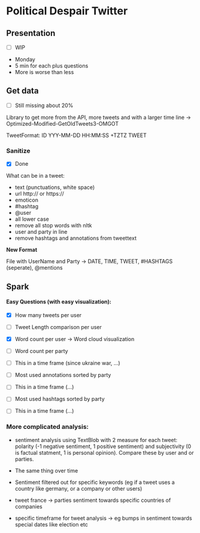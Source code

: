 # Political Despair Twitter

## Presentation

- [ ] WIP

- Monday
- 5 min for each plus questions
- More is worse than less

## Get data 

- [ ] Still missing about 20%

Library to get more from the API, more tweets and with a larger time line -> Optimized-Modified-GetOldTweets3-OMGOT

TweetFormat:
ID YYY-MM-DD HH:MM:SS +TZTZ <USERNAME> TWEET

### Sanitize

- [x] Done

What can be in a tweet:
- text (punctuations, white space)
- url http:// or https://
- emoticon
- #hashtag
- @user
- all lower case
- remove all stop words with nltk
- user and party in line
- remove hashtags and annotations from tweettext

**New Format**

File with UserName and Party
-> DATE, TIME, TWEET, #HASHTAGS (seperate), @mentions 

## Spark

#### Easy Questions (with easy visualization):

- [x] How many tweets per user

- [ ] Tweet Length comparison per user

- [x] Word count per user -> Word cloud visualization
- [ ] Word count per party
- [ ] This in a time frame (since ukraine war, ...)

- [ ] Most used annotations sorted by party
- [ ] This in a time frame (...)

- [ ] Most used hashtags sorted by party
- [ ] This in a time frame (...)


### More complicated analysis:

- sentiment analysis using TextBlob with 2 measure for each tweet: polarity (-1 negative sentiment, 1 positive sentiment) and subjectivity (0 is factual statment, 1 is personal opinion). Compare these by user and or parties.
- The same thing over time
- Sentiment filtered out for specific keywords (eg if a tweet uses a country like germany, or a company or other users)

- tweet france -> parties sentiment towards specific countries of companies

- specific timeframe for tweet analysis -> eg bumps in sentiment towards special dates like election etc

